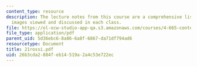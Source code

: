 ```yaml
---
content_type: resource
description: The lecture notes from this course are a comprehensive listing of the
  images viewed and discussed in each class.
file: https://ol-ocw-studio-app-qa.s3.amazonaws.com/courses/4-665-contemporary-architecture-and-critical-debate-spring-2002/26b3cda2884feb14519a2a4c53e722ec_21rossi.pdf
file_type: application/pdf
parent_uid: 5d36ebc6-8a86-6a8f-6867-da71df794ad6
resourcetype: Document
title: 21rossi.pdf
uid: 26b3cda2-884f-eb14-519a-2a4c53e722ec
---
```


